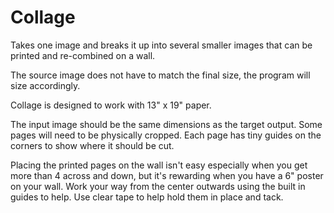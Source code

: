 # Collage
Takes one image and breaks it up into several smaller images that can be printed and re-combined on a wall.

The source image does not have to match the final size, the program will size accordingly.

Collage is designed to work with 13" x 19" paper.

The input image should be the same dimensions as the target output.  Some pages will need to be physically cropped. Each page has tiny guides on the corners to show where it should be cut. 

Placing the printed pages on the wall isn't easy especially when you get more than 4 across and down, but it's rewarding when you have a 6" poster on your wall.  Work your way from the center outwards using the built in guides to help.  Use clear tape to help hold them in place and tack.

